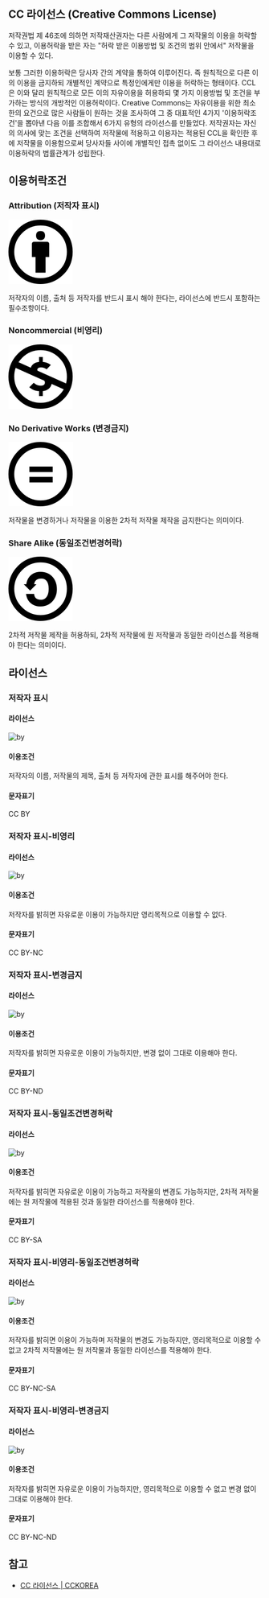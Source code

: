 ## CC 라이선스 (Creative Commons License)

저작권법 제 46조에 의하면 저작재산권자는 다른 사람에게 그 저작물의 이용을 허락할 수 있고, 이용허락을 받은 자는 "허락 받은 이용방법 및 조건의 범위 안에서" 저작물을 이용할 수 있다.

보통 그러한 이용허락은 당사자 간의 계약을 통하여 이루어진다. 즉 원칙적으로 다른 이의 이용을 금지하되 개별적인 계약으로 특정인에게만 이용을 허락하는 형태이다. CCL은 이와 달리 원칙적으로 모든 이의 자유이용을 허용하되 몇 가지 이용방법 및 조건을 부가하는 방식의 개방적인 이용허락이다.
Creative Commons는 자유이용을 위한 최소한의 요건으로 많은 사람들이 원하는 것을 조사하여 그 중 대표적인 4가지 '이용허락조건'을 뽑아낸 다음 이를 조합해서 6가지 유형의 라이선스를 만들었다. 저작권자는 자신의 의사에 맞는 조건을 선택하여 저작물에 적용하고 이용자는 적용된 CCL을 확인한 후에 저작물을 이용함으로써 당사자들 사이에 개별적인 접촉 없이도 그 라이선스 내용대로 이용허락의 법률관계가 성립한다.

## 이용허락조건

### Attribution (저작자 표시)

![Attribution](./assets/create-commons-license__by-icon.svg)

저작자의 이름, 출처 등 저작자를 반드시 표시 해야 한다는, 라이선스에 반드시 포함하는 필수조항이다.

### Noncommercial (비영리)

![Noncommericial](./assets/create-commons-license__nc-icon.svg)

### No Derivative Works (변경금지)

![No Derivative Works](./assets/create-commons-license__nd-icon.svg)

저작물을 변경하거나 저작물을 이용한 2차적 저작물 제작을 금지한다는 의미이다.

### Share Alike (동일조건변경허락)

![Share Alike](./assets/create-commons-license__sa-icon.svg)

2차적 저작물 제작을 허용하되, 2차적 저작물에 원 저작물과 동일한 라이선스를 적용해야 한다는 의미이다.

## 라이선스

### 저작자 표시

#### 라이선스

![by](./assets/create-commons-licnese__by.svg)

#### 이용조건

저작자의 이름, 저작물의 제목, 출처 등 저작자에 관한 표시를 해주어야 한다.

#### 문자표기

CC BY

### 저작자 표시-비영리

#### 라이선스

![by](./assets/create-commons-licnese__by-nc.svg)

#### 이용조건

저작자를 밝히면 자유로운 이용이 가능하지만 영리목적으로 이용할 수 없다.

#### 문자표기

CC BY-NC

### 저작자 표시-변경금지

#### 라이선스

![by](./assets/create-commons-licnese__by-nd.svg)

#### 이용조건

저작자를 밝히면 자유로운 이용이 가능하지만, 변경 없이 그대로 이용해야 한다.

#### 문자표기

CC BY-ND

### 저작자 표시-동일조건변경허락

#### 라이선스

![by](./assets/create-commons-licnese__by-sa.svg)

#### 이용조건

저작자를 밝히면 자유로운 이용이 가능하고 저작물의 변경도 가능하지만, 2차적 저작물에는 원 저작물에 적용된 것과 동일한 라이선스를 적용해야 한다.

#### 문자표기

CC BY-SA

### 저작자 표시-비영리-동일조건변경허락

#### 라이선스

![by](./assets/create-commons-licnese__by-nc-sa.svg)

#### 이용조건

저작자를 밝히면 이용이 가능하며 저작물의 변경도 가능하지만, 영리목적으로 이용할 수 없고 2차적 저작물에는 원 저작물과 동일한 라이선스를 적용해야 한다.

#### 문자표기

CC BY-NC-SA

### 저작자 표시-비영리-변경금지

#### 라이선스

![by](./assets/create-commons-licnese__by-nc-nd.svg)

#### 이용조건

저작자를 밝히면 자유로운 이용이 가능하지만, 영리목적으로 이용할 수 없고 변경 없이 그대로 이용해야 한다.

#### 문자표기

CC BY-NC-ND

## 참고

* [CC 라이선스 | CCKOREA](http://cckorea.org/xe/?mid=ccl)
